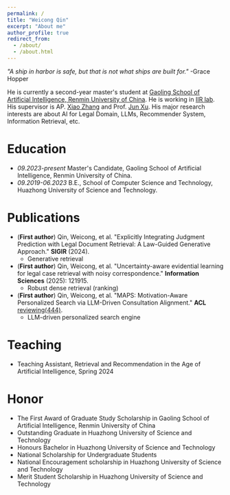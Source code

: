 ```yaml
---
permalink: /
title: "Weicong Qin"
excerpt: "About me"
author_profile: true
redirect_from: 
  - /about/
  - /about.html
---
```

*"A ship in harbor is safe, but that is not what ships are built for."* -Grace Hopper


He is currently a second-year master's student at [Gaoling School of Artificial Intelligence, Renmin University of China](http://ai.ruc.edu.cn/english/index.htm). He is working in [IIR lab](https://ruc-iir-lab.github.io/). His supervisor is AP. [Xiao Zhang](https://scholar.google.com/citations?user=5FZ6wbAAAAAJ&hl=zh-CN&oi=ao) and Prof. [Jun Xu](https://scholar.google.com/citations?user=su14mcEAAAAJ). His major research interests are about AI for Legal Domain, LLMs, Recommender System, Information Retrieval, etc.

Education
=========

- *09.2023-present* Master's Candidate, Gaoling School of Artificial Intelligence, Renmin University of China.
- *09.2019-06.2023* B.E., School of Computer Science and Technology, Huazhong University of Science and Technology.

Publications
============

* (**First author**) Qin, Weicong, et al. "Explicitly Integrating Judgment Prediction with Legal Document Retrieval: A Law-Guided Generative Approach." **SIGIR** (2024).
  + Generative retrieval
* (**First author**) Qin, Weicong, et al. "Uncertainty-aware evidential learning for legal case retrieval with noisy correspondence." **Information Sciences** (2025): 121915.
  + Robust dense retrieval (ranking)
* (**First author**) Qin, Weicong, et al. "MAPS: Motivation-Aware Personalized Search via LLM-Driven Consultation Alignment." **ACL** [reviewing(444)](https://openreview.net/forum?id=lDrggbrkOs#discussion).
  + LLM-driven personalized search engine

Teaching
========

* Teaching Assistant, Retrieval and Recommendation in the Age of Artificial Intelligence, Spring 2024

Honor
=====

* The First Award of Graduate Study Scholarship in Gaoling School of Artificial Intelligence, Renmin University of China
* Outstanding Graduate in Huazhong University of Science and Technology
* Honours Bachelor in Huazhong University of Science and Technology
* National Scholarship for Undergraduate Students
* National Encouragement scholarship in Huazhong University of Science and Technology
* Merit Student Scholarship in Huazhong University of Science and Technology
